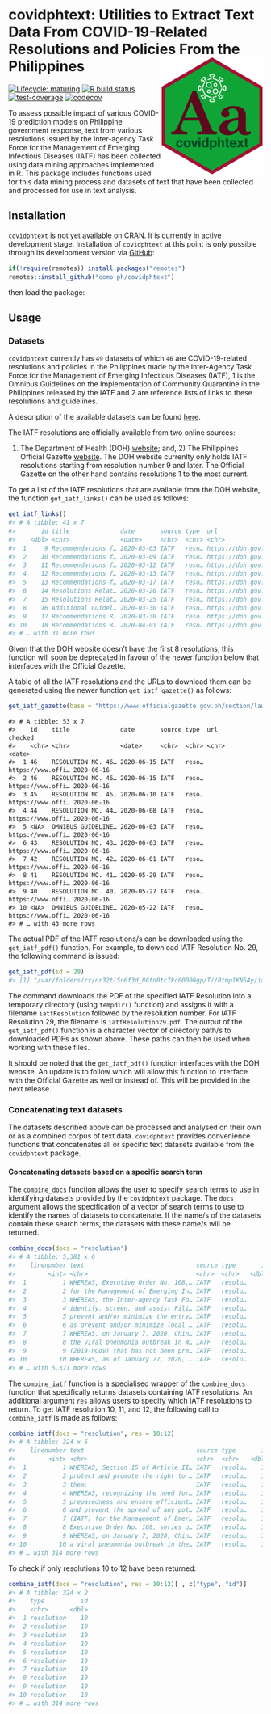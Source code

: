 
<!-- README.md is generated from README.Rmd. Please edit that file -->

# covidphtext: Utilities to Extract Text Data From COVID-19-Related Resolutions and Policies From the Philippines <img src="man/figures/covidphtext.png" width="200px" align="right" />

<!-- badges: start -->

[![Lifecycle:
maturing](https://img.shields.io/badge/lifecycle-maturing-blue.svg)](https://www.tidyverse.org/lifecycle/#maturing)
[![R build
status](https://github.com/como-ph/covidphtext/workflows/R-CMD-check/badge.svg)](https://github.com/como-ph/covidphtext/actions)
[![test-coverage](https://github.com/como-ph/covidphtext/workflows/test-coverage/badge.svg)](https://github.com/como-ph/covidphtext/actions?query=workflow%3Atest-coverage)
[![codecov](https://codecov.io/gh/como-ph/covidphtext/branch/master/graph/badge.svg)](https://codecov.io/gh/como-ph/covidphtext)
<!-- badges: end -->

To assess possible impact of various COVID-19 prediction models on
Philippine government response, text from various resolutions issued by
the Inter-agency Task Force for the Management of Emerging Infectious
Diseases (IATF) has been collected using data mining approaches
implemented in R. This package includes functions used for this data
mining process and datasets of text that have been collected and
processed for use in text analysis.

## Installation

`covidphtext` is not yet available on CRAN. It is currently in active
development stage. Installation of `covidphtext` at this point is only
possible through its development version via
[GitHub](https://github.com/como-ph/covidphtext):

``` r
if(!require(remotes)) install.packages("remotes")
remotes::install_github("como-ph/covidphtext")
```

then load the package:

## Usage

### Datasets

`covidphtext` currently has `49` datasets of which `46` are
COVID-19-related resolutions and policies in the Philippines made by the
Inter-Agency Task Force for the Management of Emerging Infectious
Diseases (IATF), 1 is the Omnibus Guidelines on the Implementation of
Community Quarantine in the Philippines released by the IATF and 2 are
reference lists of links to these resolutions and guidelines.

A description of the available datasets can be found
[here](https://como-ph.github.io/covidphtext/reference/index.html#section-datasets).

The IATF resolutions are officially available from two online sources:
1) The Department of Health (DOH)
[website](https://www.doh.gov.ph/COVID-19/IATF-Resolutions); and, 2) The
Philippines Official Gazette
[website](https://www.officialgazette.gov.ph/section/laws/other-issuances/inter-agency-task-force-for-the-management-of-emerging-infectious-diseases-resolutions/).
The DOH website currenlty only holds IATF resolutions starting from
resolution number 9 and later. The Official Gazette on the other hand
contains resolutions 1 to the most current.

To get a list of the IATF resolutions that are available from the DOH
website, the function `get_iatf_links()` can be used as follows:

``` r
get_iatf_links()
#> # A tibble: 41 x 7
#>       id title              date       source type  url               checked   
#>    <dbl> <chr>              <date>     <chr>  <chr> <chr>             <date>    
#>  1     9 Recommendations f… 2020-03-03 IATF   reso… https://doh.gov.… 2020-06-16
#>  2    10 Recommendations f… 2020-03-09 IATF   reso… https://doh.gov.… 2020-06-16
#>  3    11 Recommendations f… 2020-03-12 IATF   reso… https://doh.gov.… 2020-06-16
#>  4    12 Recommendations f… 2020-03-13 IATF   reso… https://doh.gov.… 2020-06-16
#>  5    13 Recommendations f… 2020-03-17 IATF   reso… https://doh.gov.… 2020-06-16
#>  6    14 Resolutions Relat… 2020-03-20 IATF   reso… https://doh.gov.… 2020-06-16
#>  7    15 Resolutions Relat… 2020-03-25 IATF   reso… https://doh.gov.… 2020-06-16
#>  8    16 Additional Guidel… 2020-03-30 IATF   reso… https://doh.gov.… 2020-06-16
#>  9    17 Recommendations R… 2020-03-30 IATF   reso… https://doh.gov.… 2020-06-16
#> 10    18 Recommendations R… 2020-04-01 IATF   reso… https://doh.gov.… 2020-06-16
#> # … with 31 more rows
```

Given that the DOH website doesn’t have the first 8 resolutions, this
function will soon be deprecated in favour of the newer function below
that interfaces with the Official Gazette.

A table of all the IATF resolutions and the URLs to download them can be
generated using the newer function `get_iatf_gazette()` as follows:

``` r
get_iatf_gazette(base = "https://www.officialgazette.gov.ph/section/laws/other-issuances/inter-agency-task-force-for-the-management-of-emerging-infectious-diseases-resolutions/")
```

    #> # A tibble: 53 x 7
    #>    id    title              date       source type  url               checked   
    #>    <chr> <chr>              <date>     <chr>  <chr> <chr>             <date>    
    #>  1 46    RESOLUTION NO. 46… 2020-06-15 IATF   reso… https://www.offi… 2020-06-16
    #>  2 46    RESOLUTION NO. 46… 2020-06-15 IATF   reso… https://www.offi… 2020-06-16
    #>  3 45    RESOLUTION NO. 45… 2020-06-10 IATF   reso… https://www.offi… 2020-06-16
    #>  4 44    RESOLUTION NO. 44… 2020-06-08 IATF   reso… https://www.offi… 2020-06-16
    #>  5 <NA>  OMNIBUS GUIDELINE… 2020-06-03 IATF   reso… https://www.offi… 2020-06-16
    #>  6 43    RESOLUTION NO. 43… 2020-06-03 IATF   reso… https://www.offi… 2020-06-16
    #>  7 42    RESOLUTION NO. 42… 2020-06-01 IATF   reso… https://www.offi… 2020-06-16
    #>  8 41    RESOLUTION NO. 41… 2020-05-29 IATF   reso… https://www.offi… 2020-06-16
    #>  9 40    RESOLUTION NO. 40… 2020-05-27 IATF   reso… https://www.offi… 2020-06-16
    #> 10 <NA>  OMNIBUS GUIDELINE… 2020-05-22 IATF   reso… https://www.offi… 2020-06-16
    #> # … with 43 more rows

The actual PDF of the IATF resolutions/s can be downloaded using the
`get_iatf_pdf()` function. For example, to download IATF Resolution
No. 29, the following command is issued:

``` r
get_iatf_pdf(id = 29)
#> [1] "/var/folders/rx/nr32tl5n6f3d_86tn0tc7kc00000gp/T//Rtmp1KN54y/iatfResolution29.pdf"
```

The command downloads the PDF of the specified IATF Resolution into a
temporary directory (using `tempdir()` function) and assigns it with a
filename `iatfResolution` followed by the resolution number. For IATF
Resolution 29, the filename is `iatfResolution29.pdf`. The output of the
`get_iatf_pdf()` function is a character vector of directory path/s to
downloaded PDFs as shown above. These paths can then be used when
working with these files.

It should be noted that the `get_iatf_pdf()` function interfaces with
the DOH website. An update is to follow which will allow this function
to interface with the Official Gazette as well or instead of. This will
be provided in the next release.

### Concatenating text datasets

The datasets described above can be processed and analysed on their own
or as a combined corpus of text data. `covidphtext` provides convenience
functions that concatenates all or specific text datasets available from
the `covidphtext` package.

#### Concatenating datasets based on a specific search term

The `combine_docs` function allows the user to specify search terms to
use in identifying datasets provided by the `covidphtext` package. The
`docs` argument allows the specification of a vector of search terms to
use to identify the names of datasets to concatenate. If the name/s of
the datasets contain these search terms, the datasets with these name/s
will be returned.

``` r
combine_docs(docs = "resolution")
#> # A tibble: 5,381 x 6
#>    linenumber text                               source type       id date      
#>         <int> <chr>                              <chr>  <chr>   <dbl> <date>    
#>  1          1 WHEREAS, Executive Order No. 168,… IATF   resolu…     1 2020-01-28
#>  2          2 for the Management of Emerging In… IATF   resolu…     1 2020-01-28
#>  3          3 WHEREAS, the Inter-agency Task Fo… IATF   resolu…     1 2020-01-28
#>  4          4 identify, screen, and assist Fili… IATF   resolu…     1 2020-01-28
#>  5          5 prevent and/or minimize the entry… IATF   resolu…     1 2020-01-28
#>  6          6 as prevent and/or minimize local … IATF   resolu…     1 2020-01-28
#>  7          7 WHEREAS, on January 7, 2020, Chin… IATF   resolu…     1 2020-01-28
#>  8          8 the viral pneumonia outbreak in W… IATF   resolu…     1 2020-01-28
#>  9          9 (2019-nCoV) that has not been pre… IATF   resolu…     1 2020-01-28
#> 10         10 WHEREAS, as of January 27, 2020, … IATF   resolu…     1 2020-01-28
#> # … with 5,371 more rows
```

The `combine_iatf` function is a specialised wrapper of the
`combine_docs` function that specifically returns datasets containing
IATF resolutions. An additional argument `res` allows users to specify
which IATF resolutions to return. To get IATF resolution 10, 11, and 12,
the following call to `combine_iatf` is made as follows:

``` r
combine_iatf(docs = "resolution", res = 10:12)
#> # A tibble: 324 x 6
#>    linenumber text                               source type       id date      
#>         <int> <chr>                              <chr>  <chr>   <dbl> <date>    
#>  1          1 WHEREAS, Section 15 of Article II… IATF   resolu…    10 2020-03-09
#>  2          2 protect and promote the right to … IATF   resolu…    10 2020-03-09
#>  3          3 them:                              IATF   resolu…    10 2020-03-09
#>  4          4 WHEREAS, recognizing the need for… IATF   resolu…    10 2020-03-09
#>  5          5 preparedness and ensure efficient… IATF   resolu…    10 2020-03-09
#>  6          6 and prevent the spread of any pot… IATF   resolu…    10 2020-03-09
#>  7          7 (IATF) for the Management of Emer… IATF   resolu…    10 2020-03-09
#>  8          8 Executive Order No. 168, series o… IATF   resolu…    10 2020-03-09
#>  9          9 WHEREAS, on January 7, 2020, Chin… IATF   resolu…    10 2020-03-09
#> 10         10 a viral pneumonia outbreak in the… IATF   resolu…    10 2020-03-09
#> # … with 314 more rows
```

To check if only resolutions 10 to 12 have been returned:

``` r
combine_iatf(docs = "resolution", res = 10:12)[ , c("type", "id")]
#> # A tibble: 324 x 2
#>    type          id
#>    <chr>      <dbl>
#>  1 resolution    10
#>  2 resolution    10
#>  3 resolution    10
#>  4 resolution    10
#>  5 resolution    10
#>  6 resolution    10
#>  7 resolution    10
#>  8 resolution    10
#>  9 resolution    10
#> 10 resolution    10
#> # … with 314 more rows
```
